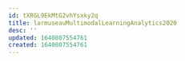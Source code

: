 ```yaml
---
id: tXRGL9EkMtG2vhYsxky2q
title: larmuseauMultimodalLearningAnalytics2020
desc: ''
updated: 1640807554761
created: 1640807554761
---
```


